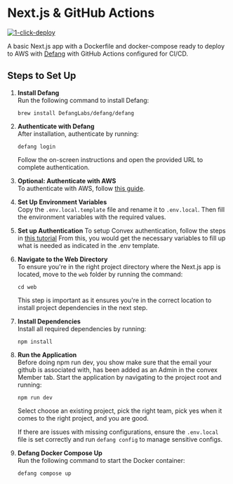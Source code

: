 
# Next.js & GitHub Actions

[![1-click-deploy](https://defang.io/deploy-with-defang.png)](https://portal.defang.dev/redirect?url=https%3A%2F%2Fgithub.com%2Fnew%3Ftemplate_name%3Dsample-nextjs-github-actions-template%26template_owner%3DDefangSamples)

A basic Next.js app with a Dockerfile and docker-compose ready to deploy to AWS with [Defang](https://defang.io) with GitHub Actions configured for CI/CD.

## Steps to Set Up

1. **Install Defang**  
   Run the following command to install Defang:
   ```
   brew install DefangLabs/defang/defang
   ```

2. **Authenticate with Defang**  
   After installation, authenticate by running:
   ```
   defang login
   ```

   Follow the on-screen instructions and open the provided URL to complete authentication.

3. **Optional: Authenticate with AWS**  
   To authenticate with AWS, follow [this guide](https://docs.aws.amazon.com/cli/latest/userguide/cli-chap-configure.html).

4. **Set Up Environment Variables**  
   Copy the `.env.local.template` file and rename it to `.env.local`. Then fill the environment variables with the required values.

5. **Set up Authentication**
   To setup Convex authentication, follow the steps in [this tutorial](https://labs.convex.dev/auth/config/oauth)
   From this, you would get the necessary variables to fill up what is needed as indicated in the .env template. 

5. **Navigate to the Web Directory**  
    To ensure you're in the right project directory where the Next.js app is located, move to the `web` folder by running the command:
    ```
    cd web
    ```
    This step is important as it ensures you're in the correct location to install project dependencies in the next step.


6. **Install Dependencies**  
   Install all required dependencies by running:
   ```
   npm install
   ```

7. **Run the Application**  
   Before doing npm run dev, you show make sure that the email your github is associated with, has been added as an Admin in the convex Member tab. 
   Start the application by navigating to the project root and running:
   ```
   npm run dev
   ```
   Select choose an existing project, pick the right team, pick yes when it comes to the right project, and you are good.

   If there are issues with missing configurations, ensure the `.env.local` file is set correctly and run `defang config` to manage sensitive configs.

8. **Defang Docker Compose Up**  
   Run the following command to start the Docker container:
   ```
   defang compose up
   ```